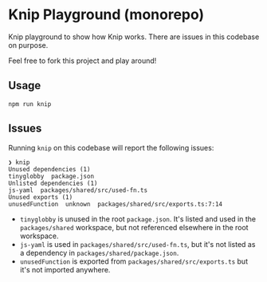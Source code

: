 # Knip Playground (monorepo)

Knip playground to show how Knip works. There are issues in this codebase on
purpose.

Feel free to fork this project and play around!

## Usage

```
npm run knip
```

## Issues

Running `knip` on this codebase will report the following issues:

```
❯ knip
Unused dependencies (1)
tinyglobby  package.json
Unlisted dependencies (1)
js-yaml  packages/shared/src/used-fn.ts
Unused exports (1)
unusedFunction  unknown  packages/shared/src/exports.ts:7:14
```

- `tinyglobby` is unused in the root `package.json`. It's listed and used in the
  `packages/shared` workspace, but not referenced elsewhere in the root
  workspace.
- `js-yaml` is used in `packages/shared/src/used-fn.ts`, but it's not listed as
  a dependency in `packages/shared/package.json`.
- `unusedFunction` is exported from `packages/shared/src/exports.ts` but it's
  not imported anywhere.
